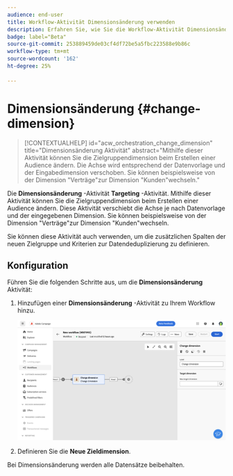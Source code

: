 ```yaml
---
audience: end-user
title: Workflow-Aktivität Dimensionsänderung verwenden
description: Erfahren Sie, wie Sie die Workflow-Aktivität Dimensionsänderung verwenden
badge: label="Beta"
source-git-commit: 253889459de03cf4df72be5a5fbc223588e9b86c
workflow-type: tm+mt
source-wordcount: '162'
ht-degree: 25%

---
```



# Dimensionsänderung {#change-dimension}

<!--
>[!CONTEXTUALHELP]
>id="acw_orchestration_dimension_complement"
>title="Generate Complement"
>abstract="TBD"
-->

>[!CONTEXTUALHELP]
>id="acw_orchestration_change_dimension"
>title="Dimensionsänderung Aktivität"
>abstract="Mithilfe dieser Aktivität können Sie die Zielgruppendimension beim Erstellen einer Audience ändern. Die Achse wird entsprechend der Datenvorlage und der Eingabedimension verschoben. Sie können beispielsweise von der Dimension &quot;Verträge&quot;zur Dimension &quot;Kunden&quot;wechseln."


Die **Dimensionsänderung** -Aktivität **Targeting** -Aktivität. Mithilfe dieser Aktivität können Sie die Zielgruppendimension beim Erstellen einer Audience ändern. Diese Aktivität verschiebt die Achse je nach Datenvorlage und der eingegebenen Dimension. Sie können beispielsweise von der Dimension &quot;Verträge&quot;zur Dimension &quot;Kunden&quot;wechseln.

Sie können diese Aktivität auch verwenden, um die zusätzlichen Spalten der neuen Zielgruppe und Kriterien zur Datendeduplizierung zu definieren.

## Konfiguration

Führen Sie die folgenden Schritte aus, um die **Dimensionsänderung** Aktivität:

1. Hinzufügen einer **Dimensionsänderung** -Aktivität zu Ihrem Workflow hinzu.

   ![](../assets/workflow-change-dimension.png)

1. Definieren Sie die **Neue Zieldimension**.

Bei Dimensionsänderung werden alle Datensätze beibehalten.